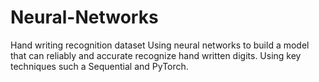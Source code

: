 # Neural-Networks
Hand writing recognition dataset 
Using neural networks to build a model that can reliably and accurate recognize hand written digits. Using key techniques such a Sequential and PyTorch. 
